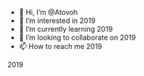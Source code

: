 - 👋 Hi, I’m @Atovoh
- 👀 I’m interested in 2019
- 🌱 I’m currently learning 2019
- 💞️ I’m looking to collaborate on 2019
- 📫 How to reach me 2019

<!---
Atovoh/Atovoh is a ✨ special ✨ repository because its `README.md` (this file) appears on your GitHub profile.
You can click the Preview link to take a look at your changes.
--->2019
